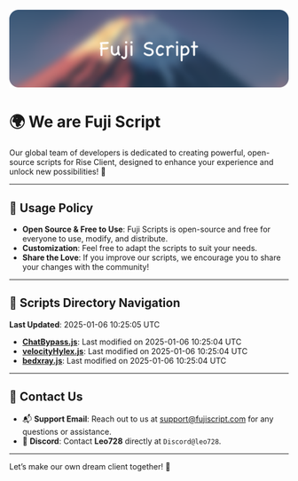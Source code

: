 ![Banner](.github/b.webp)

# 🌍 **We are Fuji Script**

Our global team of developers is dedicated to creating powerful, open-source scripts for Rise Client, designed to enhance your experience and unlock new possibilities! 🌟

---

## 📜 **Usage Policy**  
- **Open Source & Free to Use**: Fuji Scripts is open-source and free for everyone to use, modify, and distribute.  
- **Customization**: Feel free to adapt the scripts to suit your needs.  
- **Share the Love**: If you improve our scripts, we encourage you to share your changes with the community!  

---

<!-- SCRIPTS_NAVIGATION_START -->
## 📂 **Scripts Directory Navigation**

**Last Updated**: 2025-01-06 10:25:05 UTC

- **[ChatBypass.js](scripts/ChatBypass.js)**: Last modified on 2025-01-06 10:25:04 UTC
- **[velocityHylex.js](scripts/velocityHylex.js)**: Last modified on 2025-01-06 10:25:04 UTC
- **[bedxray.js](scripts/bedxray.js)**: Last modified on 2025-01-06 10:25:04 UTC

<!-- SCRIPTS_NAVIGATION_END -->

---

## 💬 **Contact Us**  
- 📬 **Support Email**: Reach out to us at [support@fujiscript.com](mailto:support@fujiscript.com) for any questions or assistance.  
- 💬 **Discord**: Contact **Leo728** directly at `Discord@leo728`.

---

Let’s make our own dream client together! 🚀
